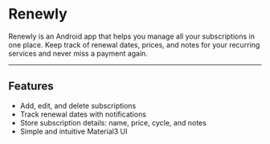 # Renewly

Renewly is an Android app that helps you manage all your subscriptions in one place. Keep track of renewal dates, prices, and notes for your recurring services and never miss a payment again.

---

## Features

- Add, edit, and delete subscriptions  
- Track renewal dates with notifications  
- Store subscription details: name, price, cycle, and notes  
- Simple and intuitive Material3 UI  
